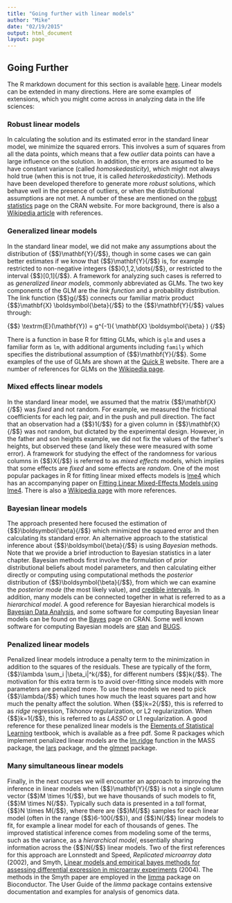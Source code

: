 ```yaml
---
title: "Going further with linear models"
author: "Mike"
date: "02/19/2015"
output: html_document
layout: page
---
```


## Going Further

The R markdown document for this section is available [here](https://github.com/genomicsclass/labs/tree/master/linear/linear_models_going_further.Rmd).
Linear models can be extended in many directions. Here are some examples of extensions, which you might come across in analyzing data in the life sciences:

### Robust linear models

In calculating the solution and its estimated error in the standard linear model, we minimize the squared errors. This involves a sum of squares from all the data points, which means that a few *outlier* data points can have a large influence on the solution. In addition, the errors are assumed to be have constant variance (called *homoskedasticity*), which might not always hold true (when this is not true, it is called *heteroskedasticity*). Methods have been developed therefore to generate more *robust* solutions, which behave well in the presence of outliers, or when the distributional assumptions are not met. A number of these are mentioned on the [robust statistics](http://cran.r-project.org/web/views/Robust.html) page on the CRAN website. For more background, there is also a [Wikipedia article](http://en.wikipedia.org/wiki/Robust_regression) with references.

### Generalized linear models

In the standard linear model, we did not make any assumptions about the distribution of {$$}\mathbf{Y}{/$$}, though in some cases we can gain better estimates if we know that {$$}\mathbf{Y}{/$$} is, for example restricted to non-negative integers {$$}0,1,2,\dots{/$$}, or restricted to the interval {$$}[0,1]{/$$}. A framework for analyzing such cases is referred to as *generalized linear models*, commonly abbreviated as GLMs. The two key components of the GLM are the *link function* and a probability distribution. The link function {$$}g{/$$} connects our familiar matrix product {$$}\mathbf{X} \boldsymbol{\beta}{/$$} to the {$$}\mathbf{Y}{/$$} values through:

{$$} \textrm{E}(\mathbf{Y}) = g^{-1}( \mathbf{X} \boldsymbol{\beta} ) {/$$}

There is a function in base R for fitting GLMs, which is `glm` and uses a familiar form as `lm`, with additional arguments including `family` which specifies the distributional assumption of {$$}\mathbf{Y}{/$$}. Some examples of the use of GLMs are shown at the [Quick R](http://www.statmethods.net/advstats/glm.html) website. There are a number of references for GLMs on the [Wikipedia page](http://en.wikipedia.org/wiki/Generalized_linear_model). 

### Mixed effects linear models

In the standard linear model, we assumed that the matrix {$$}\mathbf{X}{/$$} was *fixed* and not random. For example, we measured the frictional coefficients for each leg pair, and in the push and pull direction. The fact that an observation had a {$$}1{/$$} for a given column in {$$}\mathbf{X}{/$$} was not random, but dictated by the experimental design. However, in the father and son heights example, we did not fix the values of the father's heights, but observed these (and likely these were measured with some error). A framework for studying the effect of the randomness for various columns in {$$}X{/$$} is referred to as *mixed effects* models, which implies that some effects are *fixed* and some effects are *random*. One of the most popular packages in R for fitting linear mixed effects models is [lme4](http://lme4.r-forge.r-project.org/) which has an accompanying paper on [Fitting Linear Mixed-Effects Models using lme4](http://arxiv.org/abs/1406.5823). There is also a [Wikipedia page](http://en.wikipedia.org/wiki/Mixed_model) with more references.

### Bayesian linear models

The approach presented here focused the estimation of {$$}\boldsymbol{\beta}{/$$} which minimized the squared error and then calculating its standard error. An alternative approach to the statistical inference about {$$}\boldsymbol{\beta}{/$$} is using *Bayesian* methods. Note that we provide a brief introduction to Bayesian statistics in a later chapter. 
Bayesian methods first involve the formulation of *prior* distributional beliefs about model parameters, and then calculating either directly or computing using computational methods the *posterior* distribution of {$$}\boldsymbol{\beta}{/$$}, from which we can examine the *posterior mode* (the most likely value), and [credible intervals](http://en.wikipedia.org/wiki/Credible_interval). In addition, many models can be connected together in what is referred to as a *hierarchical model*. A good reference for Bayesian hierarchical models is [Bayesian Data Analysis](http://www.stat.columbia.edu/~gelman/book/), and some software for computing Bayesian linear models can be found on the [Bayes](http://cran.r-project.org/web/views/Bayesian.html) page on CRAN. Some well known software for computing Bayesian models are [stan](http://mc-stan.org/) and [BUGS](http://www.mrc-bsu.cam.ac.uk/software/bugs/).

### Penalized linear models

Penalized linear models introduce a penalty term to the minimization in addition to the squares of the residuals. These are typically of the form, {$$}\lambda \sum_i \|\beta_i\|^k{/$$}, for different numbers {$$}k{/$$}. The motivation for this extra term is to avoid over-fitting since models with more parameters are penalized more. To use these models we need to pick {$$}\lambda{/$$} which tunes how much the least squares part and how much the penalty affect the solution. When {$$}k=2{/$$}, this is referred to as *ridge* regression, Tikhonov regularization, or L2 regularization. When {$$}k=1{/$$}, this is referred to as *LASSO* or L1 regularization. A good reference for these penalized linear models is the [Elements of Statistical Learning](http://statweb.stanford.edu/~tibs/ElemStatLearn/) textbook, which is available as a free pdf. Some R packages which implement penalized linear models are the [lm.ridge](https://stat.ethz.ch/R-manual/R-devel/library/MASS/html/lm.ridge.html) function in the MASS package, the [lars](http://cran.r-project.org/web/packages/lars/index.html) package, and the [glmnet](http://cran.r-project.org/web/packages/glmnet/index.html) package.

### Many simultaneous linear models

Finally, in the next courses we will encounter an approach to improving the inference in linear models when {$$}\mathbf{Y}{/$$} is not a single column vector {$$}M \times 1{/$$}, but we have thousands of such models to fit, {$$}M \times N{/$$}. Typically such data is presented in a *tall* format, {$$}N \times M{/$$}, where there are {$$}M{/$$} samples for each linear model (often in the range {$$}6-100{/$$}), and {$$}N{/$$} linear models to fit, for example a linear model for each of thousands of genes. The improved statistical inference comes from modeling some of the terms, such as the variance, as a *hierarchical model*, essentially sharing information across the {$$}N{/$$} linear models.  Two of the first references for this approach are Lonnstedt and Speed, *Replicated microarray data* (2002), and Smyth, [Linear models and empirical bayes methods for assessing differential expression in microarray experiments](http://www.ncbi.nlm.nih.gov/pubmed/16646809) (2004). The methods in the Smyth paper are employed in the [limma](http://www.bioconductor.org/packages/release/bioc/html/limma.html) package on Bioconductor. The User Guide of the *limma* package contains extensive documentation and examples for analysis of genomics data.

